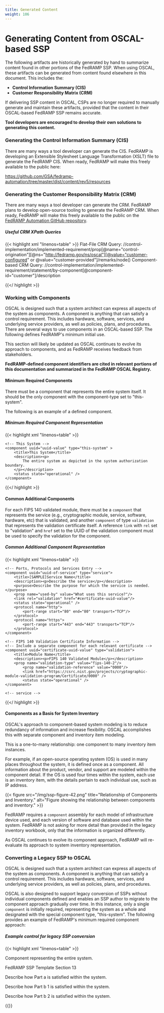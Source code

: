 ```yaml
---
title: Generated Content
weight: 106
---
```

# Generating Content from OSCAL-based SSP

The following artifacts are historically generated by hand to summarize content found in other portions of the FedRAMP SSP. When using OSCAL, these artifacts can be generated from content found elsewhere in this document. This includes the:

-   **Control Information Summary (CIS)**
-   **Customer Responsibility Matrix (CRM)**

If delivering SSP content in OSCAL, CSPs are no longer required to manually generate and maintain these artifacts, provided that the content in their OSCAL-based FedRAMP SSP remains accurate.

**Tool developers are encouraged to develop their own solutions to generating this content.**

### Generating the Control Information Summary (CIS)

There are many ways a tool developer can generate the CIS. FedRAMP is developing an Extensible Stylesheet Language Transformation (XSLT) file to generate the FedRAMP CIS. When ready, FedRAMP will make this freely available to the public here:

<https://github.com/GSA/fedramp-automation/tree/master/dist/content/rev5/resources>

### Generating the Customer Responsibility Matrix (CRM)

There are many ways a tool developer can generate the CRM. FedRAMP plans to develop open-source tooling to generate the FedRAMP CRM. When ready, FedRAMP will make this freely available to the public on the [FedRAMP Automation GitHub repository](https://github.com/GSA/fedramp-automation).

##### Useful CRM XPath Queries 
{{< highlight xml "linenos=table" >}}
  Flat-File CRM Query:
    //control-implementation/implemented-requirement/prop[@name="control-origination"][@ns="http://fedramp.gov/ns/oscal"][@value="customer-configured" or @value="customer-provided"]/remarks/node()
  Component-based CRM Query:
    //control-implementation/implemented-requirement/statement/by-component[@component-id="customer"]/description

{{</ highlight >}}


### Working with Components

OSCAL is designed such that a system architect can express all aspects
of the system as components. A component is anything that can satisfy a control requirement. This includes hardware, software, services, and underlying service providers, as well as policies, plans, and procedures. There are several ways to use components in an OSCAL-based SSP. The following defines FedRAMP's minimum initial use.

This section will likely be updated as OSCAL continues to evolve its approach to components, and as FedRAMP receives feedback from stakeholders.

**FedRAMP-defined component identifiers are cited in relevant portions of this documentation and summarized in the FedRAMP OSCAL Registry.**

#### Minimum Required Components

There must be a component that represents the entire system itself. It should be the only component with the component-type set to "this-system".

The following is an example of a defined component.

##### Minimum Required Component Representation
{{< highlight xml "linenos=table" >}}
<!-- system-characteristics -->
<system-implementation>
    <!-- user -->
    
    <!-- This System -->
    <component uuid="uuid-value" type="this-system" >
        <title>This System</title>
        <description><p>
            The entire system as depicted in the system authorization boundary.
        </p></description>
        <status state="operational" />
    </component>
    
</system-implementation>

{{</ highlight >}}

#### Common Additional Components

For each FIPS 140 validated module, there must be a `component` that represents the service (e.g., cryptographic module, service, software, hardware, etc) that is validated, and another `component` of type `validation` that represents the validation certificate itself.  A reference `link` with `rel` set to "validation" and `href` set to the UUID of the validation component must be used to specify the validation for the component. 

##### Common Additional Component Representation
{{< highlight xml "linenos=table" >}}
<!-- system-characteristics -->
<system-implementation>
    <!-- user -->
    <!-- System Component -->
    
    <!-- Ports, Protocols and Services Entry -->
    <component uuid="uuid-of-service" type="service">
        <title>[SAMPLE]Service Name</title>
        <description><p>Describe the service</p></description>
        <purpose>Describe the purpose for which the service is needed.</purpose>
        <prop name="used-by" value="What uses this service?"/>
        <link rel="validation" href="#certificate-uuid-value"/>
        <status state="operational" />
        <protocol name="http">
            <port-range start="80" end="80" transport="TCP"/>
        </protocol>
        <protocol name="https">
            <port-range start="443" end="443" transport="TCP"/>
        </protocol>
    </component>
    
    <!-- FIPS 140 Validation Certificate Information -->
    <!-- Include a separate component for each relevant certificate -->
    <component uuid="certificate-uuid-value" type="validation">
        <title>Module Name</title>
        <description><p>FIPS 140 Validated Module</p></description>
        <prop name="validation-type" value="fips-140-2"/>
            <prop name="validation-reference" value="0000"/>
            <link href="https://csrc.nist.gov/projects/cryptographic-module-validation-program/Certificate/0000" />
            <status state="operational" />
    </component>
    
    <!-- service -->
</system-implementation>
<!-- control-implementation -->

{{</ highlight >}}

#### Components as a Basis for System Inventory

OSCAL's approach to component-based system modeling is to reduce redundancy of information and increase flexibility. OSCAL accomplishes this with separate component and inventory item modeling.

This is a one-to-many relationship: one component to many inventory item instances.

For example, if an open-source operating system (OS) is used in many places throughout the system, it is defined once as a component. All information about the product, vendor, and support are modeled within the component detail. If the OS is used four times within the system, each use is an inventory item, with the details pertain  to each individual use, such as IP address.

{{< figure src="/img/ssp-figure-42.png" title="Relationship of Components and Inventory." alt="Figure showing the relationship between components and inventory." >}}

FedRAMP requires a `component` assembly for each model of infrastructure device used, and each version of software and database used within the system. FedRAMP is not asking for more detail than provided in the legacy inventory workbook, only that the information is organized differently.

As OSCAL continues to evolve its component approach, FedRAMP will re-evaluate its approach to system inventory representation.

### Converting a Legacy SSP to OSCAL

OSCAL is designed such that a system architect can express all aspects of the system as components. A component is anything that can satisfy a control
requirement. This includes hardware, software, services, and underlying service providers, as well as policies, plans, and procedures.

OSCAL is also designed to support legacy conversion of SSPs without individual components defined and enables an SSP author to migrate to the component approach gradually over time. In this instance, only a single `component` is initially required, representing the system as a whole and designated with the special component type, "this-system". The following provides an example of FedRAMP's minimum required component approach:

##### Example control for legacy SSP conversion
{{< highlight xml "linenos=table" >}}
<!-- system-characteristics -->
<system-implementation>
    <!-- Include a separate component for each relevant certificate -->
    <component uuid="uuid-value" type="this-system">
        <title>System Name</title>
        <description>
            <p>Component representing the entire system.</p>
        </description>
    </component>
</system-implementation>
<control-implementation>
    <description><p>FedRAMP SSP Template Section 13</p></description>
    <implemented-requirement control-id="ac-1" uuid="uuid-value">
        <statement statement-id="ac-1_stmt.a" uuid="uuid-value">
            <by-component component-uuid="Component-uuid-value" uuid="uuid-value">
                <description>
                    <p>Describe how Part a is satisfied within the system.</p>
                </description>
            </by-component>
        </statement>
        <statement statement-id="ac-1_stmt.b.1" uuid="uuid-value">
            <by-component component-uuid="Component-uuid-value" uuid="uuid-value">
                <description>
                    <p>Describe how Part b 1 is satisfied within the system.</p>
                </description>
            </by-component>
        </statement>
        <statement statement-id="ac-1_stmt.b.2" uuid="uuid-value">
            <by-component component-uuid="Component-uuid-value" uuid="uuid-value">
                <description>
                    <p>Describe how Part b 2 is satisfied within the system.</p>
                </description>
            </by-component>
        </statement>
    </implemented-requirement>
</control-implementation>
{{</ highlight >}}
